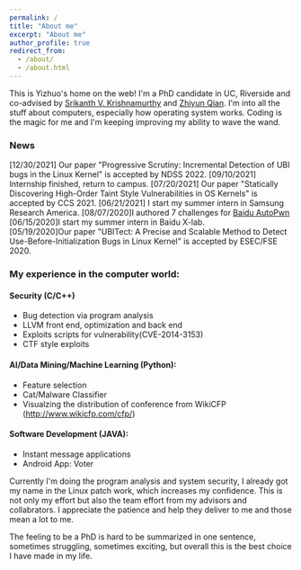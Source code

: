 ```yaml
---
permalink: /
title: "About me"
excerpt: "About me"
author_profile: true
redirect_from: 
  - /about/
  - /about.html
---
```


This is Yizhuo's home on the web! I'm a PhD candidate in UC, Riverside and co-advised by [Srikanth V. Krishnamurthy](https://www.cs.ucr.edu/~krish/) and [Zhiyun Qian](https://www.cs.ucr.edu/~zhiyunq/). I'm into all the stuff about computers, especially how operating system works. Coding is the magic for me and I'm keeping improving my ability to wave the wand. 
### News
[12/30/2021] Our paper "Progressive Scrutiny: Incremental Detection of UBI bugs in the Linux Kernel" is accepted by NDSS 2022.
[09/10/2021] Internship finished, return to campus.
[07/20/2021] Our paper "Statically Discovering High-Order Taint Style Vulnerabilities in OS Kernels" is accepted by CCS 2021.
[06/21/2021] I start my summer intern in Samsung Research America.
[08/07/2020]I authored 7 challenges for [Baidu AutoPwn](https://anquan.baidu.com/bctf/#/en/autopwn)  
[06/15/2020]I start my summer intern in Baidu X-lab.  
[05/19/2020]Our paper "UBITect: A Precise and Scalable Method to Detect Use-Before-Initialization Bugs in Linux Kernel" is accepted by ESEC/FSE 2020.

### My experience in the computer world:
#### Security (C/C++)
* Bug detection via program analysis
* LLVM front end, optimization and back end
* Exploits scripts for vulnerability(CVE-2014-3153)
* CTF style exploits

#### AI/Data Mining/Machine Learning (Python):
* Feature selection 
* Cat/Malware Classifier
* Visualzing the distribution of conference from WikiCFP (http://www.wikicfp.com/cfp/)


#### Software Development (JAVA):
* Instant message applications
* Android App: Voter

Currently I'm doing the program analysis and system security, I already got my name in the Linux patch work, which increases my confidence. This is not only my effort but also the team effort from my advisors and collabrators. I appreciate the patience and help they deliver to me and those mean a lot to me.

The feeling to be a PhD is hard to be summarized in one sentence, sometimes struggling, sometimes exciting, but overall this is the best choice I have made in my life. 

